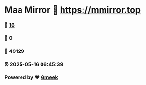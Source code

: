 # Maa Mirror :link: https://mmirror.top 
### :page_facing_up: [16](https://mmirror.top/tag.html) 
### :speech_balloon: 0 
### :hibiscus: 49129 
### :alarm_clock: 2025-05-16 06:45:39 
### Powered by :heart: [Gmeek](https://github.com/Meekdai/Gmeek)
